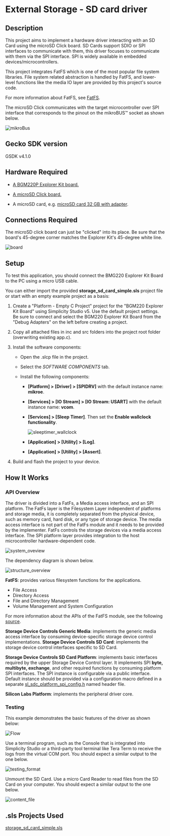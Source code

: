 # External Storage - SD card driver #

## Description ##

This project aims to implement a hardware driver interacting with an SD Card using the microSD Click board. SD Cards support SDIO or SPI interfaces to communicate with them, this driver focuses to communicate with them via the SPI interface. SPI is widely available in embedded devices/microcontrollers.

This project integrates FatFS which is one of the most popular file system libraries. File system related abstraction is handled by FatFS, and lower-level functions like the media IO layer are provided by this project's source code.

For more information about FatFS, see [FatFS](http://elm-chan.org/fsw/ff/doc/appnote.html).

The microSD Click communicates with the target microcontroller over SPI interface that corresponds to the pinout on the mikroBUS™ socket as shown below.

![mikroBus](doc/mikrobus.png)

## Gecko SDK version ##

GSDK v4.1.0

## Hardware Required ##

- [A BGM220P Explorer Kit board.](https://www.silabs.com/development-tools/wireless/bluetooth/bgm220-explorer-kit)

- [A microSD Click board.](https://www.mikroe.com/microsd-click)

- A microSD card, e.g. [microSD card 32 GB with adapter](https://www.mikroe.com/microsd-32gb).

## Connections Required ##

The microSD click board can just be "clicked" into its place. Be sure that the board's 45-degree corner matches the Explorer Kit's 45-degree white line.

![board](doc/board.png)

## Setup ##

To test this application, you should connect the BMG220 Explorer Kit Board to the PC using a micro USB cable.

You can either import the provided **storage_sd_card_simple.sls** project file or start with an empty example project as a basis:

1. Create a "Platform - Empty C Project" project for the "BGM220 Explorer Kit Board" using Simplicity Studio v5. Use the default project settings. Be sure to connect and select the BGM220 Explorer Kit Board from the "Debug Adapters" on the left before creating a project.

2. Copy all attached files in inc and src folders into the project root folder (overwriting existing app.c).

3. Install the software components:

   - Open the .slcp file in the project.

   - Select the *SOFTWARE COMPONENTS* tab.

   - Install the following components:

     - **[Platform] > [Driver] > [SPIDRV]** with the default instance name: **mikroe**.
     - **[Services] > [IO Stream] > [IO Stream: USART]** with the default instance name: **vcom**.
     - **[Services] > [Sleep Timer]**. Then set the **Enable wallclock functionality**.

        ![sleeptimer_wallclock](doc/sleeptimer_wallclock.png)

     - **[Application] > [Utility] > [Log]**.
     - **[Application] > [Utility] > [Assert]**.

4. Build and flash the project to your device.

## How It Works ##

### API Overview ###

The driver is divided into a FatFs, a Media access interface, and an SPI platform. The FatFs layer is the Filesystem Layer independent of platforms and storage media, it is completely separated from the physical device, such as memory card, hard disk, or any type of storage device. The media access interface is not part of the FatFs module and it needs to be provided by the implementer. FatFs controls the storage devices via a media access interface. The SPI platform layer provides integration to the host microcontroller hardware-dependent code.

![system_oveview](doc/system_overview.png)

The dependency diagram is shown below.

![structure_overview](doc/structure_overview.png)

**FatFS**: provides various filesystem functions for the applications.

- File Access
- Directory Access
- File and Directory Management
- Volume Management and System Configuration

For more information about the APIs of the FatFS module, see the following [source](http://elm-chan.org/fsw/ff/00index_e.html).

**Storage Device Controls Generic Media**: implements the generic media access interface by consuming device-specific storage device control implementations.
**Storage Device Controls SD Card**: implements the storage device control interfaces specific to SD Card.

**Storage Device Controls SD Card Platform**: implements basic interfaces required by the upper Storage Device Control layer. It implements SPI **byte, multibyte, exchange**, and other required functions by consuming platform SPI interfaces. The SPI instance is configurable via a public interface. Default instance should be provided via a configuration macro defined in a separate [sl_sdc_platform_spi_config.h](inc/sl_sdc_platform_spi_config.h) named header file.

**Silicon Labs Platform**: implements the peripheral driver core.

### Testing ###

This example demonstrates the basic features of the driver as shown below:

![Flow](doc/workflow.png)

Use a terminal program, such as the Console that is integrated into Simplicity Studio or a third-party tool terminal like Tera Term to receive the logs from the virtual COM port. You should expect a similar output to the one below.

![testing_format](doc/testing.png)

Unmount the SD Card. Use a micro Card Reader to read files from the SD Card on your computer. You should expect a similar output to the one below.

![content_file](doc/content_file.png)

## .sls Projects Used ##

[storage_sd_card_simple.sls](/SimplicityStudio/storage_sd_card_simple.sls)
